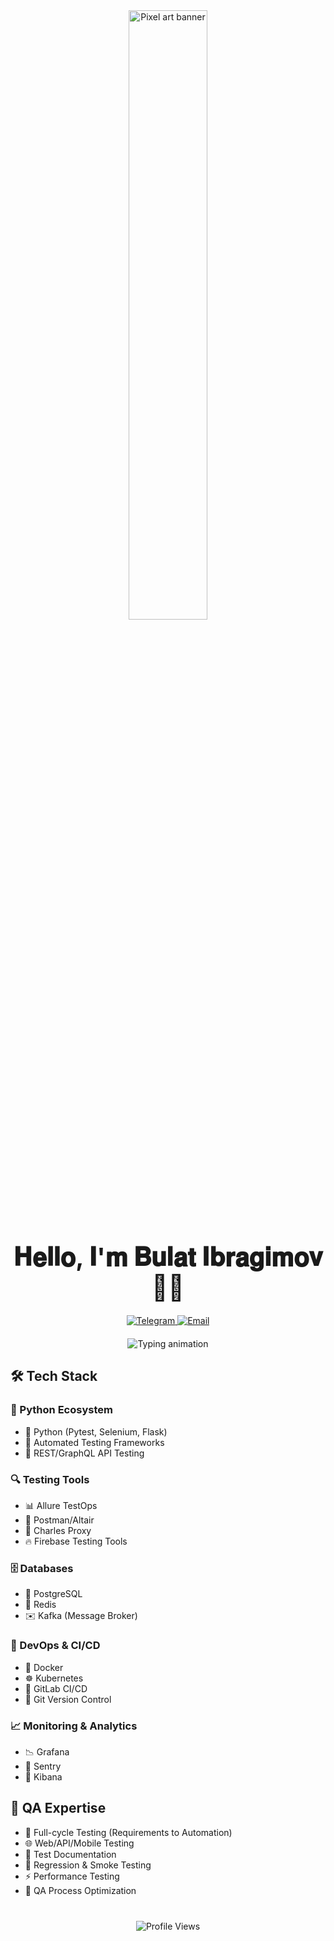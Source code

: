 <div align="center">
  <!-- Анимированный баннер -->
  <img src="https://media2.giphy.com/media/v1.Y2lkPTc5MGI3NjExNDl3MGJiNTNudTZpbWoyYnRvMXp0NDZ2aGxtN25maTBqOTdiZzJ1ZCZlcD12MV9pbnRlcm5hbF9naWZfYnlfaWQmY3Q9Zw/3rgXBKbliMXvSsv2Qo/giphy.gif" width="50%" alt="Pixel art banner"/>
  
  <!-- Заголовок -->
  <h1 style="font-size: 2.5rem; margin: 20px 0;">𝐇𝐞𝐥𝐥𝐨, 𝐈'𝐦 𝐁𝐮𝐥𝐚𝐭 𝐈𝐛𝐫𝐚𝐠𝐢𝐦𝐨𝐯 👨‍💻</h1>
  
  <!-- Контакты -->
  <div align="center" style="margin: 20px 0;">
    <a href="https://t.me/whoisbulat" target="_blank">
      <img src="https://img.shields.io/badge/Telegram-26A5E4?style=for-the-badge&logo=telegram&logoColor=white" alt="Telegram"/>
    </a>
    <a href="mailto:whoisbulat@mail.ru" target="_blank">
      <img src="https://img.shields.io/badge/Email-EA4335?style=for-the-badge&logo=gmail&logoColor=white" alt="Email"/>
    </a>
  </div>

  <!-- Анимированный текст -->
  <div align="center">
    <img src="https://readme-typing-svg.herokuapp.com?font=Fira+Code&size=22&duration=3000&pause=1000&color=36BCF7&center=true&width=500&lines=Fullstack+QA+Engineer+🚀;From+Kazan%2C+Russia+🏡" alt="Typing animation"/>
  </div>
</div>

## 🛠 Tech Stack

### 🐍 Python Ecosystem
- 🐍 Python (Pytest, Selenium, Flask)
- 🤖 Automated Testing Frameworks
- 🔌 REST/GraphQL API Testing

### 🔍 Testing Tools
- 📊 Allure TestOps
- 📱 Postman/Altair
- 🔎 Charles Proxy
- 🔥 Firebase Testing Tools

### 🗄 Databases
- 🐘 PostgreSQL
- 🧠 Redis
- ✉️ Kafka (Message Broker)

### 🚀 DevOps & CI/CD
- 🐳 Docker
- ☸️ Kubernetes
- 🔄 GitLab CI/CD
- 🔀 Git Version Control

### 📈 Monitoring & Analytics
- 📉 Grafana
- 🚨 Sentry
- 📝 Kibana

## 🧪 QA Expertise
- 🔄 Full-cycle Testing (Requirements to Automation)
- 🌐 Web/API/Mobile Testing
- 📑 Test Documentation
- 🔁 Regression & Smoke Testing
- ⚡ Performance Testing
- 🎯 QA Process Optimization

<div align="center" style="margin-top: 40px;">
  <img src="https://komarev.com/ghpvc/?username=whoisbulat&color=36BCF7&style=flat-square" alt="Profile Views"/>
</div>
